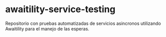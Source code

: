 # awaitility-service-testing
Repositorio con pruebas automatizadas de servicios asincronos utilizando Awaitility para el manejo de las esperas.
